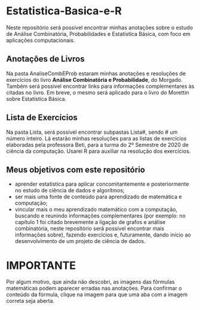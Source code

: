 # Estatistica-Basica-e-R

Neste repositório será possível encontrar minhas anotações sobre o estudo de Análise Combinatória, Probabilidades e Estatística Básica, com
foco em aplicações computacionais.

## Anotações de Livros

Na pasta AnaliseCombEProb estaram minhas anotações e resoluções de exercícios do livro **Análise Combinatória e Probabilidade**, do Morgado. 
Também será possível encontrar links para informações complementares às citadas no livro.
Em breve, o mesmo será aplicado para o livro do Morettin sobre Estatística Básica.

## Lista de Exercícios

Na pasta Lista, será possível encontrar subpastas Lista#, sendo # um número inteiro. Lá estarão minhas resoluções para as listas de exercícios 
elaboradas pela professora Beti, para a turma do 2º Semestre de 2020 de ciência da computação. Usarei R para auxiliar na resolução dos exercícios.

## Meus objetivos com este repositório
* aprender estatística para aplicar concomitantemente e posteriormente no estudo de ciência de dados e algorítmos;
* ser mais uma fonte de conteúdo para aprendizado de matemática e computação;
* vincular mais o meu aprendizado matemático com a computação, buscando e reunindo informações complementares (por exemplo: no capítulo 1 
foi citado brevemente a ligação de grafos e análise combinatória, neste repositório será possível encontrar mais informações sobre), fazendo
exercícios e, futuramente, dando início ao desenvolvimento de um projeto de ciência de dados.

# IMPORTANTE
Por algum motivo, que ainda não descobri, as imagens das fórmulas matemáticas podem aparecer erradas nas anotações. Para confirmar o conteúdo
da fórmula, clique na imagem para que uma aba com a imagem correta seja aberta.
